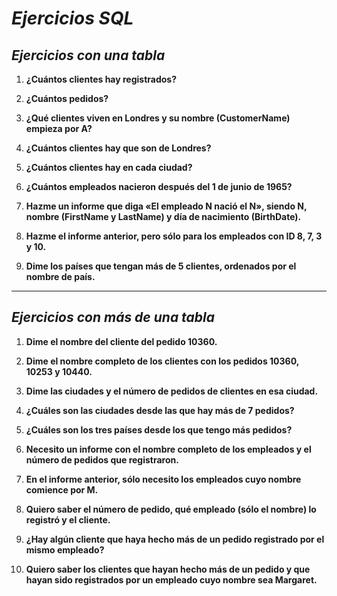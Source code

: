 <!-- Autor: Daniel Benjamin Perez Morales -->
<!-- GitHub: https://github.com/D4nitrix13 -->
<!-- Correo electrónico: danielperezdev@proton.me -->

# ***Ejercicios SQL***

## ***Ejercicios con una tabla***

1. **¿Cuántos clientes hay registrados?**

2. **¿Cuántos pedidos?**

3. **¿Qué clientes viven en Londres y su nombre (CustomerName) empieza por A?**

4. **¿Cuántos clientes hay que son de Londres?**

5. **¿Cuántos clientes hay en cada ciudad?**

6. **¿Cuántos empleados nacieron después del 1 de junio de 1965?**

7. **Hazme un informe que diga «El empleado N nació el N», siendo N, nombre (FirstName y LastName) y día de nacimiento (BirthDate).**

8. **Hazme el informe anterior, pero sólo para los empleados con ID 8, 7, 3 y 10.**

9. **Dime los países que tengan más de 5 clientes, ordenados por el nombre de país.**

---

## ***Ejercicios con más de una tabla***

1. **Dime el nombre del cliente del pedido 10360.**

2. **Dime el nombre completo de los clientes con los pedidos 10360, 10253 y 10440.**

3. **Dime las ciudades y el número de pedidos de clientes en esa ciudad.**

4. **¿Cuáles son las ciudades desde las que hay más de 7 pedidos?**

5. **¿Cuáles son los tres países desde los que tengo más pedidos?**

6. **Necesito un informe con el nombre completo de los empleados y el número de pedidos que registraron.**

7. **En el informe anterior, sólo necesito los empleados cuyo nombre comience por M.**

8. **Quiero saber el número de pedido, qué empleado (sólo el nombre) lo registró y el cliente.**

9. **¿Hay algún cliente que haya hecho más de un pedido registrado por el mismo empleado?**

10. **Quiero saber los clientes que hayan hecho más de un pedido y que hayan sido registrados por un empleado cuyo nombre sea Margaret.**
